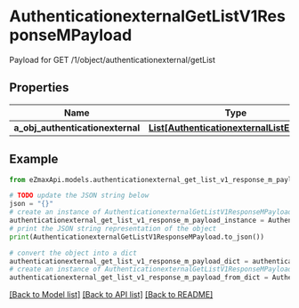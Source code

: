 # AuthenticationexternalGetListV1ResponseMPayload

Payload for GET /1/object/authenticationexternal/getList

## Properties

Name | Type | Description | Notes
------------ | ------------- | ------------- | -------------
**a_obj_authenticationexternal** | [**List[AuthenticationexternalListElement]**](AuthenticationexternalListElement.md) |  | 

## Example

```python
from eZmaxApi.models.authenticationexternal_get_list_v1_response_m_payload import AuthenticationexternalGetListV1ResponseMPayload

# TODO update the JSON string below
json = "{}"
# create an instance of AuthenticationexternalGetListV1ResponseMPayload from a JSON string
authenticationexternal_get_list_v1_response_m_payload_instance = AuthenticationexternalGetListV1ResponseMPayload.from_json(json)
# print the JSON string representation of the object
print(AuthenticationexternalGetListV1ResponseMPayload.to_json())

# convert the object into a dict
authenticationexternal_get_list_v1_response_m_payload_dict = authenticationexternal_get_list_v1_response_m_payload_instance.to_dict()
# create an instance of AuthenticationexternalGetListV1ResponseMPayload from a dict
authenticationexternal_get_list_v1_response_m_payload_from_dict = AuthenticationexternalGetListV1ResponseMPayload.from_dict(authenticationexternal_get_list_v1_response_m_payload_dict)
```
[[Back to Model list]](../README.md#documentation-for-models) [[Back to API list]](../README.md#documentation-for-api-endpoints) [[Back to README]](../README.md)


